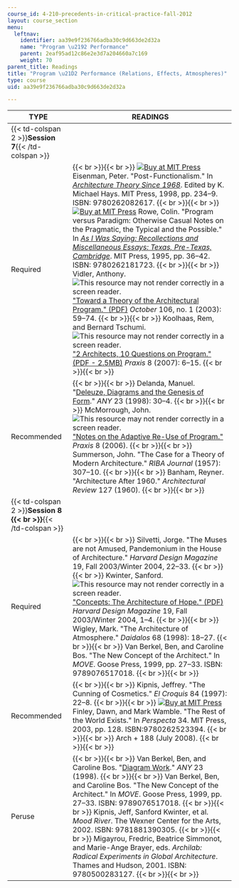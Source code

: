 ```yaml
---
course_id: 4-210-precedents-in-critical-practice-fall-2012
layout: course_section
menu:
  leftnav:
    identifier: aa39e9f236766adba30c9d663de2d32a
    name: "Program \u2192 Performance"
    parent: 2eaf95ad12c86e2e3d7a204660a7c169
    weight: 70
parent_title: Readings
title: "Program \u21D2 Performance (Relations, Effects, Atmospheres)"
type: course
uid: aa39e9f236766adba30c9d663de2d32a

---
```


| TYPE | READINGS |
| --- | --- |
| {{< td-colspan 2 >}}**Session 7**{{< /td-colspan >}} ||
| Required |  {{< br >}}{{< br >}} [![Buy at MIT Press](/images/mp_logo.gif)](https://mitpress.mit.edu/9780262082617) Eisenman, Peter. "Post-Functionalism." In [_Architecture Theory Since 1968_](https://mitpress.mit.edu/9780262082617). Edited by K. Michael Hays. MIT Press, 1998, pp. 234–9. ISBN: 9780262082617. {{< br >}}{{< br >}} [![Buy at MIT Press](/images/mp_logo.gif)](https://mitpress.mit.edu/9780262181723) Rowe, Colin. "Program versus Paradigm: Otherwise Casual Notes on the Pragmatic, the Typical and the Possible." In [_As I Was Saying: Recollections and Miscellaneous Essays: Texas, Pre-Texas, Cambridge_](https://mitpress.mit.edu/9780262181723). MIT Press, 1995, pp. 36–42. ISBN: 9780262181723. {{< br >}}{{< br >}} Vidler, Anthony. ![This resource may not render correctly in a screen reader.](/images/inacessible.gif)["Toward a Theory of the Architectural Program." (PDF)](http://crisisfronts.org/wp-content/uploads/2008/08/vidler-program.pdf) _October_ 106, no. 1 (2003): 59–74. {{< br >}}{{< br >}} Koolhaas, Rem, and Bernard Tschumi. ![This resource may not render correctly in a screen reader.](/images/inacessible.gif)["2 Architects, 10 Questions on Program." (PDF - 2.5MB)](http://www.anamiljacki.com/wp-content/content/Article_Praxis8.pdf) _Praxis_ 8 (2007): 6–15. {{< br >}}{{< br >}}  |
| Recommended |  {{< br >}}{{< br >}} Delanda, Manuel. "[Deleuze, Diagrams and the Genesis of Form](http://www.scribd.com/doc/44348335/Delanda-Deleuze-Diagrams-and-the-Genesis-of-Form)." _ANY_ 23 (1998): 30–4. {{< br >}}{{< br >}} McMorrough, John. ![This resource may not render correctly in a screen reader.](/images/inacessible.gif)["Notes on the Adaptive Re-Use of Program."](https://www.jstor.org/stable/24328981?seq=1#page_scan_tab_contents) _Praxis_ 8 (2006). {{< br >}}{{< br >}} Summerson, John. "The Case for a Theory of Modern Architecture." _RIBA Journal_ (1957): 307–10. {{< br >}}{{< br >}} Banham, Reyner. "Architecture After 1960." _Architectural Review_ 127 (1960). {{< br >}}{{< br >}}  |
| {{< td-colspan 2 >}}**Session 8  {{< br >}}**{{< /td-colspan >}} ||
| Required |  {{< br >}}{{< br >}} Silvetti, Jorge. "The Muses are not Amused, Pandemonium in the House of Architecture." _Harvard Design Magazine_ 19, Fall 2003/Winter 2004, 22–33. {{< br >}}{{< br >}} Kwinter, Sanford. ![This resource may not render correctly in a screen reader.](/images/inacessible.gif)["Concepts: The Architecture of Hope." (PDF)](http://www.ntua.gr/archtech/forum/harvard-design-magazine/19_kwinter.pdf) _Harvard Design Magazine_ 19, Fall 2003/Winter 2004, 1–4. {{< br >}}{{< br >}} Wigley, Mark. "The Architecture of Atmosphere." _Daidalos_ 68 (1998): 18–27. {{< br >}}{{< br >}} Van Berkel, Ben, and Caroline Bos. "The New Concept of the Architect." In _MOVE_. Goose Press, 1999, pp. 27–33. ISBN: 9789076517018. {{< br >}}{{< br >}}  |
| Recommended |  {{< br >}}{{< br >}} Kipnis, Jeffrey. "The Cunning of Cosmetics." _El Croquis_ 84 (1997): 22–8. {{< br >}}{{< br >}} [![Buy at MIT Press](/images/mp_logo.gif)](https://mitpress.mit.edu/9780262523394) Finley, Dawn, and Mark Wamble. "The Rest of the World Exists." In _Perspecta_ 34. MIT Press, 2003, pp. 128. ISBN:9780262523394. {{< br >}}{{< br >}} Arch + 188 (July 2008). {{< br >}}{{< br >}}  |
| Peruse |  {{< br >}}{{< br >}} Van Berkel, Ben, and Caroline Bos. "[Diagram Work](https://www.jstor.org/stable/41856093?seq=1#page_scan_tab_contents)." _ANY_ 23 (1998). {{< br >}}{{< br >}} Van Berkel, Ben, and Caroline Bos. "The New Concept of the Architect." In _MOVE_. Goose Press, 1999, pp. 27–33. ISBN: 9789076517018. {{< br >}}{{< br >}} Kipnis, Jeff, Sanford Kwinter, et al. _Mood River_. The Wexner Center for the Arts, 2002. ISBN: 9781881390305. {{< br >}}{{< br >}} Migayrou, Fredric, Beatrice Simmonot, and Marie-Ange Brayer, eds. _Archilab: Radical Experiments in Global Architecture_. Thames and Hudson, 2001. ISBN: 9780500283127. {{< br >}}{{< br >}}